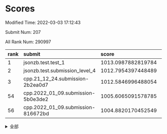 # Scores

Modified Time: 2022-03-03 17:12:43

Submit Num: 207

All Rank Num: 290997

| rank |               submit               |       score        |       sigma        | pk_num |
| :--- | :--------------------------------- | :----------------- | :----------------- | :----- |
| 1    | jsonzb.test.test_1                 | 1013.0987882819784 | 0.8186736844687396 | 5624   |
| 2    | jsonzb.test.submission_level_4     | 1012.7954397448489 | 0.7852731165357377 | 5624   |
| 3    | cpp.21_12_24.submission-2b2ea0d7   | 1012.5846996488054 | 0.7905029826677055 | 5621   |
| 54   | cpp.2022_01_09.submission-5b0e3de2 | 1005.6065091578785 | 0.7265176504272611 | 5622   |
| 56   | cpp.2022_01_09.submission-816672bd | 1004.8820170452549 | 0.7296696601350201 | 5623   |


<details>
<summary>全部</summary>

| rank |                 submit                 |       score        |       sigma        | pk_num |
| :--- | :------------------------------------- | :----------------- | :----------------- | :----- |
| 1    | jsonzb.test.test_1                     | 1013.0987882819784 | 0.8186736844687396 | 5624   |
| 2    | jsonzb.test.submission_level_4         | 1012.7954397448489 | 0.7852731165357377 | 5624   |
| 3    | cpp.21_12_24.submission-2b2ea0d7       | 1012.5846996488054 | 0.7905029826677055 | 5621   |
| 4    | gobigger.level_3.submission_level_3_10 | 1011.3895884209396 | 0.770555087508001  | 5624   |
| 5    | gobigger.level_3.submission_level_3_42 | 1011.2015094156594 | 0.7519627412205988 | 5621   |
| 6    | gobigger.level_3.submission_level_3_26 | 1011.1260683539405 | 0.7665341016299069 | 5625   |
| 7    | gobigger.level_3.submission_level_3_19 | 1011.1165757126419 | 0.7696443226882764 | 5623   |
| 8    | gobigger.level_3.submission_level_3_43 | 1010.9803002246656 | 0.7743185091108502 | 5626   |
| 9    | gobigger.level_3.submission_level_3_38 | 1010.8609863307862 | 0.7563915330927304 | 5625   |
| 10   | gobigger.level_3.submission_level_3_11 | 1010.7751968498119 | 0.7660985239407322 | 5620   |
| 11   | gobigger.level_3.submission_level_3_7  | 1010.7433298256922 | 0.7548304810496994 | 5625   |
| 12   | gobigger.level_3.submission_level_3_25 | 1010.6562489074222 | 0.7642819076798409 | 5627   |
| 13   | gobigger.level_3.submission_level_3_47 | 1010.6498111528367 | 0.7601320713796025 | 5624   |
| 14   | gobigger.level_3.submission_level_3_35 | 1010.6398289728702 | 0.7794200106554329 | 5623   |
| 15   | gobigger.level_3.submission_level_3_0  | 1010.6246370010548 | 0.7688141435454969 | 5625   |
| 16   | gobigger.level_3.submission_level_3_20 | 1010.6084827062856 | 0.7765865466879599 | 5626   |
| 17   | gobigger.level_3.submission_level_3_36 | 1010.5822150695531 | 0.7791940767831985 | 5626   |
| 18   | gobigger.level_3.submission_level_3_3  | 1010.5424736774761 | 0.7764962772338726 | 5623   |
| 19   | gobigger.level_3.submission_level_3_29 | 1010.5392046612653 | 0.7519906352717832 | 5627   |
| 20   | gobigger.level_3.submission_level_3_15 | 1010.482492353034  | 0.7654064272397543 | 5622   |
| 21   | gobigger.level_3.submission_level_3_5  | 1010.4485427434489 | 0.765399131290796  | 5622   |
| 22   | gobigger.level_3.submission_level_3_40 | 1010.3345267030193 | 0.7696501276317852 | 5626   |
| 23   | gobigger.level_3.submission_level_3_27 | 1010.2682336119584 | 0.7529021801045561 | 5625   |
| 24   | gobigger.level_3.submission_level_3_39 | 1010.2611719261546 | 0.7441623056070973 | 5620   |
| 25   | gobigger.level_3.submission_level_3_1  | 1010.141168874315  | 0.7823899343055192 | 5621   |
| 26   | gobigger.level_3.submission_level_3_4  | 1010.1312614267392 | 0.7393609934280694 | 5620   |
| 27   | gobigger.level_3.submission_level_3_46 | 1010.1055836657503 | 0.76746152865284   | 5621   |
| 28   | gobigger.level_3.submission_level_3_6  | 1010.0642245156392 | 0.7406270778836119 | 5624   |
| 29   | gobigger.level_3.submission_level_3_2  | 1010.0437103731839 | 0.7879059287264997 | 5626   |
| 30   | gobigger.level_3.submission_level_3_49 | 1009.9978945952295 | 0.7573102594824697 | 5626   |
| 31   | gobigger.level_3.submission_level_3_34 | 1009.9777518605869 | 0.754506880089304  | 5623   |
| 32   | gobigger.level_3.submission_level_3_23 | 1009.9717247040016 | 0.7446498967843003 | 5621   |
| 33   | gobigger.level_3.submission_level_3_17 | 1009.966230938713  | 0.7786356653882286 | 5628   |
| 34   | gobigger.level_3.submission_level_3_32 | 1009.9342934496658 | 0.7527679373460436 | 5624   |
| 35   | gobigger.level_3.submission_level_3_33 | 1009.9013650580414 | 0.7536494813716934 | 5628   |
| 36   | gobigger.level_3.submission_level_3_16 | 1009.8882933787122 | 0.75222122204338   | 5618   |
| 37   | gobigger.level_3.submission_level_3_13 | 1009.8261251048966 | 0.768886273693523  | 5613   |
| 38   | gobigger.level_3.submission_level_3_14 | 1009.819227598607  | 0.7562488286421276 | 5622   |
| 39   | gobigger.level_3.submission_level_3_22 | 1009.7057235906575 | 0.7517331128916129 | 5628   |
| 40   | gobigger.level_3.submission_level_3_37 | 1009.6545998294353 | 0.7598530671112548 | 5627   |
| 41   | gobigger.level_3.submission_level_3_45 | 1009.6195156992026 | 0.7389125496232074 | 5624   |
| 42   | gobigger.level_3.submission_level_3_31 | 1009.601551400509  | 0.7492005974868423 | 5618   |
| 43   | gobigger.level_3.submission_level_3_8  | 1009.4975254870113 | 0.7567553032396054 | 5620   |
| 44   | gobigger.level_3.submission_level_3_12 | 1009.4327945328275 | 0.739945650272803  | 5622   |
| 45   | gobigger.level_3.submission_level_3_21 | 1009.3488797316012 | 0.7431412040325033 | 5624   |
| 46   | gobigger.level_3.submission_level_3_44 | 1009.3388658698493 | 0.7651787267570547 | 5626   |
| 47   | gobigger.level_3.submission_level_3_30 | 1009.3330406336066 | 0.7536405538873178 | 5623   |
| 48   | gobigger.level_3.submission_level_3_48 | 1009.2541851647217 | 0.749197750608793  | 5625   |
| 49   | gobigger.level_3.submission_level_3_41 | 1009.1855807873432 | 0.747774328425091  | 5622   |
| 50   | gobigger.level_3.submission_level_3_28 | 1009.1513415415263 | 0.7512552541337999 | 5626   |
| 51   | gobigger.level_3.submission_level_3_18 | 1009.1111649894804 | 0.7425835357245161 | 5621   |
| 52   | gobigger.level_3.submission_level_3_9  | 1008.9442528172582 | 0.7754459257843281 | 5618   |
| 53   | gobigger.level_3.submission_level_3_24 | 1008.8401520636346 | 0.7479917403931977 | 5624   |
| 54   | cpp.2022_01_09.submission-5b0e3de2     | 1005.6065091578785 | 0.7265176504272611 | 5622   |
| 55   | gobigger.level_1.submission_level_1_12 | 1005.1184141520616 | 0.7218667087041003 | 5620   |
| 56   | cpp.2022_01_09.submission-816672bd     | 1004.8820170452549 | 0.7296696601350201 | 5623   |
| 57   | gobigger.level_1.submission_level_1_28 | 1004.8068364638316 | 0.7189459548272297 | 5620   |
| 58   | gobigger.level_1.submission_level_1_3  | 1004.4688070894998 | 0.7113438008731723 | 5629   |
| 59   | gobigger.level_1.submission_level_1_11 | 1004.4114619418499 | 0.7271024399258295 | 5623   |
| 60   | gobigger.level_1.submission_level_1_49 | 1004.3240368769796 | 0.7208337732403645 | 5623   |
| 61   | gobigger.level_1.submission_level_1_26 | 1004.3032946671485 | 0.7198689337406442 | 5626   |
| 62   | gobigger.level_1.submission_level_1_4  | 1004.2368238264888 | 0.7152703136334734 | 5625   |
| 63   | gobigger.level_1.submission_level_1_24 | 1004.1715922052135 | 0.7168673311162501 | 5624   |
| 64   | gobigger.level_1.submission_level_1_31 | 1004.046030169093  | 0.7285814295439917 | 5626   |
| 65   | gobigger.level_1.submission_level_1_20 | 1004.0024812017466 | 0.7255582076761262 | 5624   |
| 66   | gobigger.level_1.submission_level_1_21 | 1003.9937331520956 | 0.7257974262751551 | 5622   |
| 67   | gobigger.level_1.submission_level_1_6  | 1003.9342539354159 | 0.715307400323991  | 5622   |
| 68   | gobigger.level_1.submission_level_1_48 | 1003.8765376015572 | 0.7237832647123508 | 5629   |
| 69   | gobigger.level_1.submission_level_1_7  | 1003.7923995658879 | 0.7171850344140857 | 5623   |
| 70   | gobigger.level_1.submission_level_1_18 | 1003.7087058979052 | 0.7214246930362603 | 5621   |
| 71   | gobigger.level_1.submission_level_1_16 | 1003.616900933791  | 0.7268127757885887 | 5624   |
| 72   | gobigger.level_1.submission_level_1_39 | 1003.5962169921809 | 0.716496581785462  | 5630   |
| 73   | gobigger.level_1.submission_level_1_44 | 1003.5377885850739 | 0.7329305299167058 | 5627   |
| 74   | gobigger.level_1.submission_level_1_34 | 1003.4251600134025 | 0.718268375657251  | 5626   |
| 75   | gobigger.level_1.submission_level_1_41 | 1003.3046200631013 | 0.7168461606244926 | 5622   |
| 76   | gobigger.level_1.submission_level_1_42 | 1003.3040715948638 | 0.7221249766835302 | 5623   |
| 77   | gobigger.level_1.submission_level_1_8  | 1003.284739956273  | 0.7157135338452113 | 5624   |
| 78   | gobigger.level_1.submission_level_1_40 | 1003.2409057949957 | 0.7214205733702678 | 5625   |
| 79   | gobigger.level_1.submission_level_1_47 | 1003.2347851631773 | 0.7216338952209728 | 5620   |
| 80   | gobigger.level_1.submission_level_1_14 | 1003.2066555713844 | 0.7251450171890409 | 5620   |
| 81   | gobigger.level_1.submission_level_1_22 | 1003.1941617256729 | 0.7112358170812302 | 5616   |
| 82   | gobigger.level_1.submission_level_1_13 | 1003.14268289929   | 0.7157063200762549 | 5624   |
| 83   | gobigger.level_1.submission_level_1_27 | 1003.1073142676362 | 0.7222652024862282 | 5625   |
| 84   | gobigger.level_1.submission_level_1_1  | 1003.1057742572001 | 0.7118407602815272 | 5620   |
| 85   | gobigger.level_1.submission_level_1_15 | 1003.0922926969791 | 0.7189018169477388 | 5622   |
| 86   | gobigger.level_1.submission_level_1_38 | 1003.0860709494779 | 0.7092487908433721 | 5626   |
| 87   | gobigger.level_1.submission_level_1_23 | 1003.0808734055539 | 0.7115524653109434 | 5622   |
| 88   | gobigger.level_1.submission_level_1_0  | 1003.07546510665   | 0.7287727755623031 | 5618   |
| 89   | gobigger.level_1.submission_level_1_43 | 1003.0749491029446 | 0.7219476837975574 | 5621   |
| 90   | gobigger.level_1.submission_level_1_9  | 1002.9775420178227 | 0.7066035425851344 | 5623   |
| 91   | gobigger.level_1.submission_level_1_33 | 1002.9678858856462 | 0.7165712417486659 | 5628   |
| 92   | gobigger.level_1.submission_level_1_2  | 1002.9329069358691 | 0.7081482360095731 | 5622   |
| 93   | gobigger.level_1.submission_level_1_25 | 1002.9206386121604 | 0.7209992643330916 | 5620   |
| 94   | gobigger.level_1.submission_level_1_17 | 1002.8793402574852 | 0.723099421447022  | 5623   |
| 95   | gobigger.level_1.submission_level_1_36 | 1002.8573417864211 | 0.7220889192797235 | 5623   |
| 96   | gobigger.level_1.submission_level_1_5  | 1002.7995732246516 | 0.7103054513727751 | 5627   |
| 97   | gobigger.level_1.submission_level_1_46 | 1002.7698075738116 | 0.7172036445461407 | 5623   |
| 98   | gobigger.level_1.submission_level_1_45 | 1002.7657898652636 | 0.7180576385112665 | 5620   |
| 99   | gobigger.level_1.submission_level_1_10 | 1002.5705071188117 | 0.7184262901628847 | 5622   |
| 100  | gobigger.level_1.submission_level_1_19 | 1002.4851834378485 | 0.7237290778861699 | 5619   |
| 101  | gobigger.level_1.submission_level_1_29 | 1002.2582338004003 | 0.7088584977153505 | 5626   |
| 102  | gobigger.level_1.submission_level_1_30 | 1002.1895873375013 | 0.7139411904834838 | 5624   |
| 103  | gobigger.level_1.submission_level_1_35 | 1002.1779751817463 | 0.7091759765413973 | 5627   |
| 104  | gobigger.level_1.submission_level_1_32 | 1002.1084585938335 | 0.7054024820868714 | 5617   |
| 105  | gobigger.level_1.submission_level_1_37 | 1001.7025828395158 | 0.7191837926931948 | 5627   |
| 106  | gobigger.random.submission_random_43   | 996.9961500540613  | 0.7160760909249846 | 5623   |
| 107  | gobigger.random.submission_random_40   | 996.8743312983427  | 0.7219409890618363 | 5623   |
| 108  | gobigger.random.submission_random_27   | 996.7525887062252  | 0.7081826473358127 | 5628   |
| 109  | gobigger.random.submission_random_37   | 996.7386882614393  | 0.70685909294575   | 5626   |
| 110  | gobigger.random.submission_random_9    | 996.6334398028275  | 0.7128562376466698 | 5617   |
| 111  | gobigger.random.submission_random_17   | 996.5800485808194  | 0.7292801647123365 | 5620   |
| 112  | gobigger.random.submission_random_26   | 996.540659507262   | 0.7028208492096811 | 5622   |
| 113  | gobigger.random.submission_random_28   | 996.4810296788204  | 0.7170955665461104 | 5621   |
| 114  | gobigger.random.submission_random_25   | 996.476960353541   | 0.710201836042948  | 5626   |
| 115  | gobigger.random.submission_random_19   | 996.4749316688184  | 0.7115709528005358 | 5623   |
| 116  | gobigger.random.submission_random_32   | 996.4581271405788  | 0.7149543647585332 | 5624   |
| 117  | gobigger.random.submission_random_13   | 996.4039504828781  | 0.7150790961969135 | 5626   |
| 118  | gobigger.random.submission_random_38   | 996.2523212693475  | 0.7136441778685043 | 5625   |
| 119  | gobigger.random.submission_random_1    | 996.2508734717534  | 0.7141638695283093 | 5623   |
| 120  | gobigger.random.submission_random_10   | 996.2279288073456  | 0.7100229801104085 | 5624   |
| 121  | gobigger.random.submission_random_11   | 996.2088450518562  | 0.7090252997484235 | 5625   |
| 122  | gobigger.random.submission_random_20   | 996.1266637015377  | 0.7034027070506846 | 5622   |
| 123  | gobigger.random.submission_random_35   | 996.1167462303454  | 0.7112756783873834 | 5627   |
| 124  | gobigger.random.submission_random_5    | 995.9500069413618  | 0.7125911989480557 | 5623   |
| 125  | gobigger.random.submission_random_48   | 995.9013892237936  | 0.7050185815468623 | 5624   |
| 126  | gobigger.random.submission_random_21   | 995.8956587757933  | 0.7068799489587876 | 5627   |
| 127  | gobigger.random.submission_random_4    | 995.8883739866701  | 0.7096313020092379 | 5624   |
| 128  | gobigger.random.submission_random_44   | 995.8475593490958  | 0.7239454485279295 | 5619   |
| 129  | gobigger.random.submission_random_8    | 995.8294987505365  | 0.7202655177409574 | 5627   |
| 130  | gobigger.random.submission_random_15   | 995.8210870064989  | 0.7107821416720637 | 5627   |
| 131  | gobigger.random.submission_random_46   | 995.7918223500839  | 0.7142110581636189 | 5623   |
| 132  | gobigger.random.submission_random_33   | 995.7882005354273  | 0.7101683495728597 | 5623   |
| 133  | gobigger.random.submission_random_30   | 995.7539722630456  | 0.7201714809221159 | 5626   |
| 134  | gobigger.random.submission_random_14   | 995.6634979119257  | 0.713317016487614  | 5622   |
| 135  | gobigger.random.submission_random_0    | 995.6604789624866  | 0.7120610943612219 | 5627   |
| 136  | gobigger.random.submission_random_42   | 995.6603760731388  | 0.7062840327594402 | 5622   |
| 137  | gobigger.random.submission_random_22   | 995.6510708605102  | 0.7259874597444737 | 5625   |
| 138  | gobigger.random.submission_random_45   | 995.6065935906571  | 0.7266116663385285 | 5624   |
| 139  | gobigger.random.submission_random_39   | 995.5752813768881  | 0.7294996901202756 | 5624   |
| 140  | gobigger.random.submission_random_24   | 995.5099190358306  | 0.7174031947327414 | 5619   |
| 141  | gobigger.random.submission_random_16   | 995.5031986125562  | 0.7095077552870944 | 5623   |
| 142  | gobigger.random.submission_random_34   | 995.4727228841265  | 0.7237405464783293 | 5621   |
| 143  | gobigger.random.submission_random_18   | 995.4629228916426  | 0.7017104498849167 | 5624   |
| 144  | gobigger.random.submission_random_7    | 995.4447613020261  | 0.7071183821379022 | 5623   |
| 145  | gobigger.random.submission_random_12   | 995.3172397966672  | 0.700441238605732  | 5621   |
| 146  | gobigger.random.submission_random_23   | 995.2996280989106  | 0.6981477247217167 | 5621   |
| 147  | gobigger.random.submission_random_49   | 995.2952440438012  | 0.7142756809557022 | 5617   |
| 148  | gobigger.random.submission_random_2    | 995.2458325035022  | 0.7159197074705518 | 5630   |
| 149  | gobigger.random.submission_random_41   | 995.230021669904   | 0.7202798788467314 | 5623   |
| 150  | gobigger.random.submission_random_6    | 995.1677447818662  | 0.7223236379106693 | 5624   |
| 151  | gobigger.random.submission_random_47   | 995.1463652942233  | 0.7053921249259486 | 5620   |
| 152  | gobigger.random.submission_random_36   | 995.0731026622186  | 0.7324827203046786 | 5627   |
| 153  | gobigger.random.submission_random_29   | 995.0690628152303  | 0.7153630075067562 | 5622   |
| 154  | gobigger.random.submission_random_31   | 994.9824347867727  | 0.7151265679566106 | 5622   |
| 155  | gobigger.random.submission_random_3    | 994.9290284778718  | 0.7093180637929772 | 5622   |
| 156  | gobigger.level_2.submission_level_2_0  | 994.1851453294255  | 0.7330007559351364 | 5628   |
| 157  | gobigger.level_2.submission_level_2_45 | 993.9089651066264  | 0.7324632074854508 | 5623   |
| 158  | gobigger.level_2.submission_level_2_28 | 993.6210348426426  | 0.7282303103431114 | 5627   |
| 159  | gobigger.level_2.submission_level_2_37 | 993.6140228237768  | 0.7507283935238047 | 5624   |
| 160  | gobigger.level_2.submission_level_2_15 | 993.5528009605455  | 0.7337779549184722 | 5622   |
| 161  | gobigger.level_2.submission_level_2_25 | 993.247837386596   | 0.7494351680037459 | 5619   |
| 162  | gobigger.level_2.submission_level_2_16 | 993.0443529031556  | 0.7373395262770107 | 5619   |
| 163  | gobigger.level_2.submission_level_2_12 | 992.9631705882772  | 0.7360675202511943 | 5623   |
| 164  | gobigger.level_2.submission_level_2_29 | 992.8895154299361  | 0.7382401350423138 | 5624   |
| 165  | gobigger.level_2.submission_level_2_27 | 992.7265816113062  | 0.7331721750048401 | 5623   |
| 166  | gobigger.level_2.submission_level_2_24 | 992.6847994829109  | 0.7396154479953488 | 5623   |
| 167  | gobigger.level_2.submission_level_2_13 | 992.67749599713    | 0.7482458432120384 | 5620   |
| 168  | gobigger.level_2.submission_level_2_31 | 992.6293569244211  | 0.7413377473128793 | 5623   |
| 169  | gobigger.level_2.submission_level_2_36 | 992.6058927486744  | 0.7290941049657311 | 5626   |
| 170  | gobigger.level_2.submission_level_2_19 | 992.5755009952294  | 0.7432690053673513 | 5627   |
| 171  | gobigger.level_2.submission_level_2_26 | 992.5632270667379  | 0.7423149530172538 | 5619   |
| 172  | gobigger.level_2.submission_level_2_17 | 992.4824125205414  | 0.7343901139423575 | 5620   |
| 173  | gobigger.level_2.submission_level_2_40 | 992.4069212866677  | 0.7325676264392453 | 5628   |
| 174  | gobigger.level_2.submission_level_2_22 | 992.332655448135   | 0.7536694686435087 | 5622   |
| 175  | gobigger.level_2.submission_level_2_18 | 992.2048535104338  | 0.727782141191903  | 5624   |
| 176  | gobigger.level_2.submission_level_2_11 | 992.0968377166248  | 0.7347087501743185 | 5628   |
| 177  | gobigger.level_2.submission_level_2_1  | 992.0497080003519  | 0.7523201937695049 | 5620   |
| 178  | gobigger.level_2.submission_level_2_9  | 992.0070046187088  | 0.7322382630424276 | 5617   |
| 179  | gobigger.level_2.submission_level_2_38 | 991.9521283436834  | 0.744291268247652  | 5618   |
| 180  | gobigger.level_2.submission_level_2_21 | 991.931820690834   | 0.7623125779302138 | 5620   |
| 181  | gobigger.level_2.submission_level_2_35 | 991.877205022281   | 0.7502996674830846 | 5618   |
| 182  | gobigger.level_2.submission_level_2_49 | 991.8530746710575  | 0.7456947370900213 | 5620   |
| 183  | gobigger.level_2.submission_level_2_2  | 991.8438852712217  | 0.7509638090785112 | 5623   |
| 184  | gobigger.level_2.submission_level_2_3  | 991.807438801599   | 0.7392235744356703 | 5622   |
| 185  | gobigger.level_2.submission_level_2_14 | 991.7952563753248  | 0.7417116156798257 | 5624   |
| 186  | gobigger.level_2.submission_level_2_42 | 991.7015262916802  | 0.7591995477676622 | 5622   |
| 187  | gobigger.level_2.submission_level_2_46 | 991.68350610221    | 0.7442440227819077 | 5622   |
| 188  | gobigger.level_2.submission_level_2_20 | 991.6370216492207  | 0.7521523940439448 | 5620   |
| 189  | gobigger.level_2.submission_level_2_33 | 991.530205998956   | 0.7603031845139362 | 5626   |
| 190  | gobigger.level_2.submission_level_2_30 | 991.5043885358614  | 0.748124727648018  | 5617   |
| 191  | gobigger.level_2.submission_level_2_5  | 991.4498286714226  | 0.7572200396440385 | 5626   |
| 192  | gobigger.level_2.submission_level_2_48 | 991.4488845014671  | 0.7444009617606261 | 5628   |
| 193  | gobigger.level_2.submission_level_2_41 | 991.3822114510237  | 0.7566049164976557 | 5624   |
| 194  | gobigger.level_2.submission_level_2_39 | 991.3821811059303  | 0.7619847467093676 | 5626   |
| 195  | gobigger.level_2.submission_level_2_32 | 991.3584204915318  | 0.7449364560667364 | 5626   |
| 196  | gobigger.level_2.submission_level_2_8  | 991.3358229492518  | 0.728665501052147  | 5623   |
| 197  | gobigger.level_2.submission_level_2_7  | 991.2657204304759  | 0.7578824797762514 | 5619   |
| 198  | gobigger.level_2.submission_level_2_4  | 991.0770724527046  | 0.7525544017895011 | 5624   |
| 199  | gobigger.level_2.submission_level_2_44 | 991.0168852323826  | 0.7580786820024569 | 5619   |
| 200  | gobigger.level_2.submission_level_2_34 | 990.7596971369851  | 0.7718548902178338 | 5625   |
| 201  | gobigger.level_2.submission_level_2_23 | 990.5883671409895  | 0.748734856075926  | 5623   |
| 202  | gobigger.level_2.submission_level_2_6  | 990.4460565371121  | 0.7379650611864521 | 5616   |
| 203  | gobigger.level_2.submission_level_2_43 | 990.2990470737667  | 0.766791588693812  | 5627   |
| 204  | gobigger.level_2.submission_level_2_47 | 989.9745401379695  | 0.7617785199446965 | 5621   |
| 205  | gobigger.level_2.submission_level_2_10 | 989.2053608984542  | 0.7915531486029216 | 5622   |
| 206  | gobigger.none.submission_none_0        | 978.9386389569667  | 1.1569271647386408 | 5623   |
| 207  | gobigger.none.submission_none_1        | 976.4584255993944  | 1.4959280423120658 | 5622   |

</details>